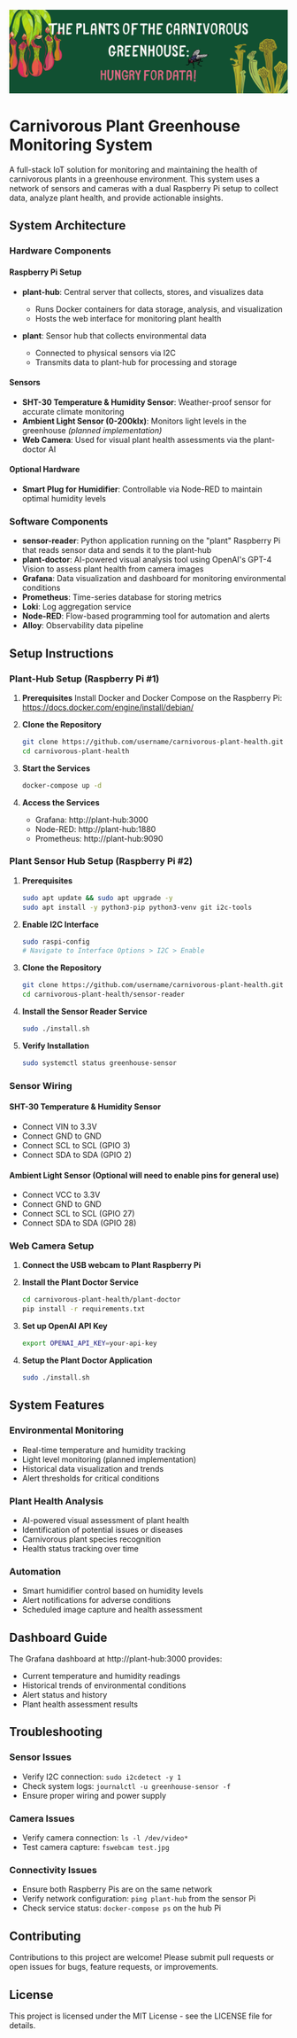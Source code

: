 ![Carnivorous Plant Greenhouse Monitoring System](./img/banner.png)

# Carnivorous Plant Greenhouse Monitoring System

A full-stack IoT solution for monitoring and maintaining the health of carnivorous plants in a greenhouse environment. This system uses a network of sensors and cameras with a dual Raspberry Pi setup to collect data, analyze plant health, and provide actionable insights.

## System Architecture

### Hardware Components

#### Raspberry Pi Setup
- **plant-hub**: Central server that collects, stores, and visualizes data
  - Runs Docker containers for data storage, analysis, and visualization
  - Hosts the web interface for monitoring plant health
  
- **plant**: Sensor hub that collects environmental data
  - Connected to physical sensors via I2C
  - Transmits data to plant-hub for processing and storage

#### Sensors
- **SHT-30 Temperature & Humidity Sensor**: Weather-proof sensor for accurate climate monitoring
- **Ambient Light Sensor (0-200klx)**: Monitors light levels in the greenhouse *(planned implementation)*
- **Web Camera**: Used for visual plant health assessments via the plant-doctor AI

#### Optional Hardware
- **Smart Plug for Humidifier**: Controllable via Node-RED to maintain optimal humidity levels

### Software Components

- **sensor-reader**: Python application running on the "plant" Raspberry Pi that reads sensor data and sends it to the plant-hub
- **plant-doctor**: AI-powered visual analysis tool using OpenAI's GPT-4 Vision to assess plant health from camera images
- **Grafana**: Data visualization and dashboard for monitoring environmental conditions
- **Prometheus**: Time-series database for storing metrics
- **Loki**: Log aggregation service
- **Node-RED**: Flow-based programming tool for automation and alerts
- **Alloy**: Observability data pipeline

## Setup Instructions

### Plant-Hub Setup (Raspberry Pi #1)

1. **Prerequisites**
   Install Docker and Docker Compose on the Raspberry Pi: https://docs.docker.com/engine/install/debian/


2. **Clone the Repository**
   ```bash
   git clone https://github.com/username/carnivorous-plant-health.git
   cd carnivorous-plant-health
   ```

3. **Start the Services**
   ```bash
   docker-compose up -d
   ```

4. **Access the Services**
   - Grafana: http://plant-hub:3000
   - Node-RED: http://plant-hub:1880
   - Prometheus: http://plant-hub:9090

### Plant Sensor Hub Setup (Raspberry Pi #2)

1. **Prerequisites**
   ```bash
   sudo apt update && sudo apt upgrade -y
   sudo apt install -y python3-pip python3-venv git i2c-tools
   ```

2. **Enable I2C Interface**
   ```bash
   sudo raspi-config
   # Navigate to Interface Options > I2C > Enable
   ```

3. **Clone the Repository**
   ```bash
   git clone https://github.com/username/carnivorous-plant-health.git
   cd carnivorous-plant-health/sensor-reader
   ```

4. **Install the Sensor Reader Service**
   ```bash
   sudo ./install.sh
   ```

5. **Verify Installation**
   ```bash
   sudo systemctl status greenhouse-sensor
   ```

### Sensor Wiring

#### SHT-30 Temperature & Humidity Sensor
- Connect VIN to 3.3V
- Connect GND to GND
- Connect SCL to SCL (GPIO 3)
- Connect SDA to SDA (GPIO 2)

#### Ambient Light Sensor (Optional will need to enable pins for general use)
- Connect VCC to 3.3V
- Connect GND to GND
- Connect SCL to SCL (GPIO 27)
- Connect SDA to SDA (GPIO 28)

### Web Camera Setup

1. **Connect the USB webcam to Plant Raspberry Pi**

2. **Install the Plant Doctor Service**
   ```bash
   cd carnivorous-plant-health/plant-doctor
   pip install -r requirements.txt
   ```

3. **Set up OpenAI API Key**
   ```bash
   export OPENAI_API_KEY=your-api-key
   ```

4. **Setup the Plant Doctor Application**
   ```bash
   sudo ./install.sh
   ```

## System Features

### Environmental Monitoring
- Real-time temperature and humidity tracking
- Light level monitoring (planned implementation)
- Historical data visualization and trends
- Alert thresholds for critical conditions

### Plant Health Analysis
- AI-powered visual assessment of plant health
- Identification of potential issues or diseases
- Carnivorous plant species recognition
- Health status tracking over time

### Automation
- Smart humidifier control based on humidity levels
- Alert notifications for adverse conditions
- Scheduled image capture and health assessment

## Dashboard Guide

The Grafana dashboard at http://plant-hub:3000 provides:

- Current temperature and humidity readings
- Historical trends of environmental conditions
- Alert status and history
- Plant health assessment results

## Troubleshooting

### Sensor Issues
- Verify I2C connection: `sudo i2cdetect -y 1`
- Check system logs: `journalctl -u greenhouse-sensor -f`
- Ensure proper wiring and power supply

### Camera Issues
- Verify camera connection: `ls -l /dev/video*`
- Test camera capture: `fswebcam test.jpg`

### Connectivity Issues
- Ensure both Raspberry Pis are on the same network
- Verify network configuration: `ping plant-hub` from the sensor Pi
- Check service status: `docker-compose ps` on the hub Pi

## Contributing

Contributions to this project are welcome! Please submit pull requests or open issues for bugs, feature requests, or improvements.

## License

This project is licensed under the MIT License - see the LICENSE file for details.

